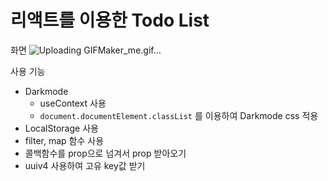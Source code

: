 # 리액트를 이용한 Todo List
화면
![Uploading GIFMaker_me.gif…]()

사용 기능

- Darkmode
    - useContext 사용
    - `document.documentElement.classList` 를 이용하여 Darkmode css 적용
- LocalStorage 사용
- filter, map 함수 사용
- 콜백함수를 prop으로 넘겨서 prop 받아오기
- uuiv4 사용하여 고유 key값 받기


